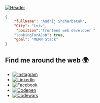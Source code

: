 [![Header](https://github.com/cybertrip-glitch/cybertrip-glitch/blob/main/assets/111.png)](https://www.linkedin.com/in/andrij-shcherbatuk-187a62213/)


    
```json
{
    "fullName": "Andrij Shcherbatuk",
    "City": "Lviv",
     "position":"frontend web developer "
    "lookingForAJob": true,
    "goal": "MERN Stack"
}
```

## Find me around the web 🌍

- [![Instagram](https://img.shields.io/badge/-Instagram-090909?style=for-the-badge&logo=Instagram&logoColor=E1306C)](https://www.instagram.com/4edli/)
- [![LinkedIn](https://img.shields.io/badge/-LinkedIn-090909?style=for-the-badge&logo=LinkedIn&logoColor=1195F5)](https://www.linkedin.com/in/andrij-shcherbatuk-187a62213/)
- [![Facebook](https://img.shields.io/badge/-Facebook-090909?style=for-the-badge&logo=Facebook&logoColor=1195F5)](https://www.facebook.com/4edli)
- [![Codepen](https://img.shields.io/badge/-Codepen-090909?style=for-the-badge&logo=Codepen&logoColor=FFFFFF)](https://codepen.io/andrij-shcherbatuk)
- [![Codewars](https://img.shields.io/badge/-Codewars-090909?style=for-the-badge&logo=Codewars&logoColor=990000)](https://www.codewars.com/users/cybertrip-glitch)
